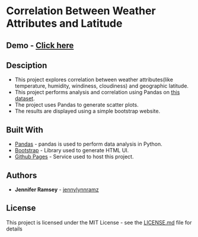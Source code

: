 # Correlation Between Weather Attributes and Latitude

## Demo - [Click here](https://jennylynnramz.github.io/Web-Design-Challenge/)

## Desciption
* This project explores correlation between weather attributes(like temperature, humidity, windiness, cloudiness) and geographic latitude.
* This project performs analysis and correlation using Pandas on [this dataset](https://github.com/jennylynnramz/Web-Design-Challenge/blob/master/WebVisualizations/cities.csv).
* The project uses Pandas to generate scatter plots.
* The results are displayed using a simple bootstrap website.

## Built With

* [Pandas](https://pandas.pydata.org/) - pandas is used to perform data analysis in Python.
* [Bootstrap](https://getbootstrap.com/) - Library used to generate HTML UI. 
* [Github Pages](https://pages.github.com/) - Service used to host this project.


## Authors

* **Jennifer Ramsey** - [jennylynnramz](https://github.com/jennylynnramz)


## License

This project is licensed under the MIT License - see the [LICENSE.md](LICENSE.md) file for details
